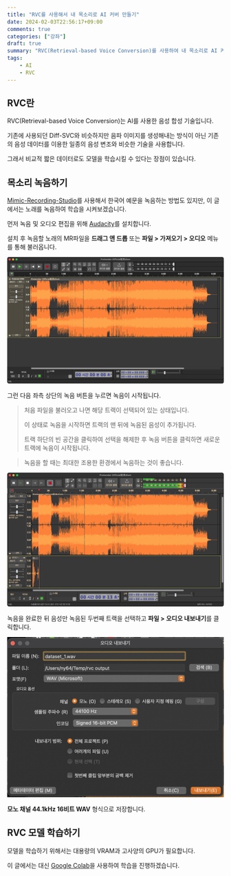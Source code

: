 ```yaml
---
title: "RVC를 사용해서 내 목소리로 AI 커버 만들기"
date: 2024-02-03T22:56:17+09:00
comments: true
categories: ["강좌"]
draft: true
summary: "RVC(Retrieval-based Voice Conversion)를 사용하여 내 목소리로 AI 커버를 만들어보자."
tags:
    - AI
    - RVC
---
```


## RVC란

RVC(Retrieval-based Voice Conversion)는 AI를 사용한 음성 합성 기술입니다.

기존에 사용되던 Diff-SVC와 비슷하지만 음파 이미지를 생성해내는 방식이 아닌 기존의 음성 데이터를 이용한 일종의 음성 변조와 비슷한 기술을 사용합니다.

그래서 비교적 짧은 데이터로도 모델을 학습시킬 수 있다는 장점이 있습니다.

## 목소리 녹음하기

[Mimic-Recording-Studio](https://github.com/MycroftAI/mimic-recording-studio)를 사용해서 한국어 예문을 녹음하는 방법도 있지만, 이 글에서는 노래를 녹음하여 학습을 시켜보겠습니다.

먼저 녹음 및 오디오 편집을 위해 [Audacity](https://www.audacityteam.org/)를 설치합니다.

설치 후 녹음할 노래의 MR파일을 **드래그 앤 드롭** 또는 **파일 > 가져오기 > 오디오** 메뉴를 통해 불러옵니다.

![Audacity 메인 화면](./images/audacity_main.png)

그런 다음 좌측 상단의 녹음 버튼을 누르면 녹음이 시작됩니다.

> 처음 파일을 불러오고 나면 해당 트랙이 선택되어 있는 상태입니다.
>
> 이 상태로 녹음을 시작하면 트랙의 맨 뒤에 녹음된 음성이 추가됩니다.
>
> 트랙 하단의 빈 공간을 클릭하여 선택을 해제한 후 녹음 버튼을 클릭하면 새로운 트랙에 녹음이 시작됩니다.

> 녹음을 할 때는 최대한 조용한 환경에서 녹음하는 것이 좋습니다.

![녹음 중인 Audacity 화면](./images/audacity_recording.png)

녹음을 완료한 뒤 음성만 녹음된 두번째 트랙을 선택하고 **파일 > 오디오 내보내기**를 클릭합니다.

![오디오 내보내기 화면](./images/audacity_export.png)

**모노 채널 44.1kHz 16비트 WAV** 형식으로 저장합니다.

## RVC 모델 학습하기

모델을 학습하기 위해서는 대용량의 VRAM과 고사양의 GPU가 필요합니다.

이 글에서는 대신 [Google Colab](https://colab.research.google.com/)을 사용하여 학습을 진행하겠습니다.
